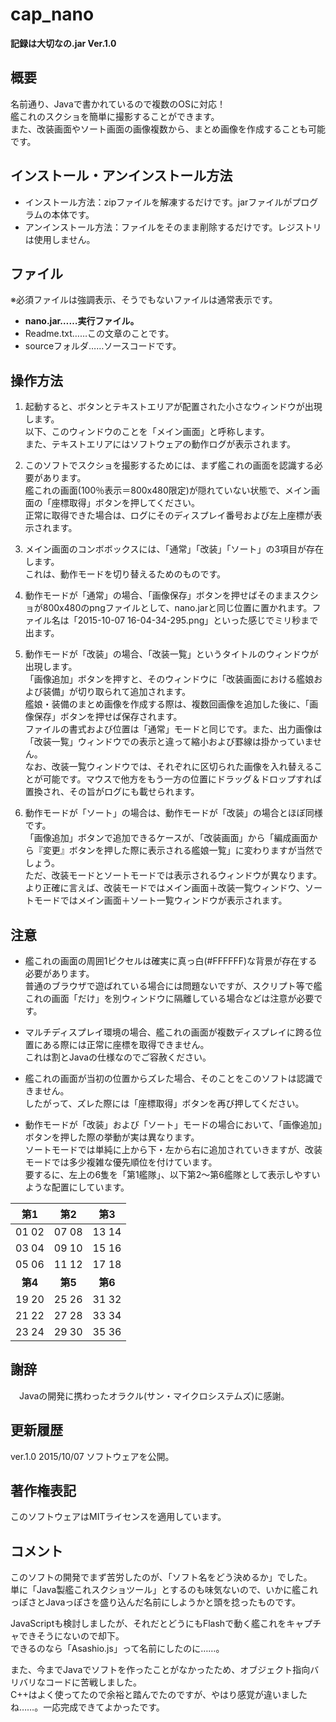 # cap_nano
**記録は大切なの.jar Ver.1.0**

## 概要
名前通り、Javaで書かれているので複数のOSに対応！  
艦これのスクショを簡単に撮影することができます。  
また、改装画面やソート画面の画像複数から、まとめ画像を作成することも可能です。

## インストール・アンインストール方法
 * インストール方法：zipファイルを解凍するだけです。jarファイルがプログラムの本体です。
 * アンインストール方法：ファイルをそのまま削除するだけです。レジストリは使用しません。

## ファイル
※必須ファイルは強調表示、そうでもないファイルは通常表示です。
 * **nano.jar……実行ファイル。**
 * Readme.txt……この文章のことです。
 * sourceフォルダ……ソースコードです。

## 操作方法
1. 起動すると、ボタンとテキストエリアが配置された小さなウィンドウが出現します。  
以下、このウィンドウのことを「メイン画面」と呼称します。  
また、テキストエリアにはソフトウェアの動作ログが表示されます。

2. このソフトでスクショを撮影するためには、まず艦これの画面を認識する必要があります。  
艦これの画面(100％表示＝800x480限定)が隠れていない状態で、メイン画面の「座標取得」ボタンを押してください。  
正常に取得できた場合は、ログにそのディスプレイ番号および左上座標が表示されます。

3. メイン画面のコンボボックスには、「通常」「改装」「ソート」の3項目が存在します。  
これは、動作モードを切り替えるためのものです。

4. 動作モードが「通常」の場合、「画像保存」ボタンを押せばそのままスクショが800x480のpngファイルとして、nano.jarと同じ位置に置かれます。ファイル名は「2015-10-07 16-04-34-295.png」といった感じでミリ秒まで出ます。

5. 動作モードが「改装」の場合、「改装一覧」というタイトルのウィンドウが出現します。  
「画像追加」ボタンを押すと、そのウィンドウに「改装画面における艦娘および装備」が切り取られて追加されます。  
艦娘・装備のまとめ画像を作成する際は、複数回画像を追加した後に、「画像保存」ボタンを押せば保存されます。  
ファイルの書式および位置は「通常」モードと同じです。また、出力画像は「改装一覧」ウィンドウでの表示と違って縮小および罫線は掛かっていません。  
なお、改装一覧ウィンドウでは、それぞれに区切られた画像を入れ替えることが可能です。マウスで他方をもう一方の位置にドラッグ＆ドロップすれば置換され、その旨がログにも載せられます。

6. 動作モードが「ソート」の場合は、動作モードが「改装」の場合とほぼ同様です。  
「画像追加」ボタンで追加できるケースが、「改装画面」から「編成画面から『変更』ボタンを押した際に表示される艦娘一覧」に変わりますが当然でしょう。  
ただ、改装モードとソートモードでは表示されるウィンドウが異なります。  
より正確に言えば、改装モードではメイン画面＋改装一覧ウィンドウ、ソートモードではメイン画面＋ソート一覧ウィンドウが表示されます。

## 注意
 * 艦これの画面の周囲1ピクセルは確実に真っ白(#FFFFFF)な背景が存在する必要があります。  
普通のブラウザで遊ばれている場合には問題ないですが、スクリプト等で艦これの画面「だけ」を別ウィンドウに隔離している場合などは注意が必要です。

 * マルチディスプレイ環境の場合、艦これの画面が複数ディスプレイに跨る位置にある際には正常に座標を取得できません。  
これは割とJavaの仕様なのでご容赦ください。

 * 艦これの画面が当初の位置からズレた場合、そのことをこのソフトは認識できません。  
したがって、ズレた際には「座標取得」ボタンを再び押してください。

 * 動作モードが「改装」および「ソート」モードの場合において、「画像追加」ボタンを押した際の挙動が実は異なります。  
ソートモードでは単純に上から下・左から右に追加されていきますが、改装モードでは多少複雑な優先順位を付けています。  
要するに、左上の6隻を「第1艦隊」、以下第2～第6艦隊として表示しやすいような配置にしています。  

|**第1**|**第2**|**第3**|
|:---:|:---:|:---:|
|01 02|07 08|13 14|
|03 04|09 10|15 16|
|05 06|11 12|17 18|
|**第4**|**第5**|**第6**|
|19 20|25 26|31 32|
|21 22|27 28|33 34|
|23 24|29 30|35 36|

## 謝辞
　Javaの開発に携わったオラクル(サン・マイクロシステムズ)に感謝。

## 更新履歴
ver.1.0 2015/10/07
ソフトウェアを公開。

## 著作権表記
このソフトウェアはMITライセンスを適用しています。

## コメント
このソフトの開発でまず苦労したのが、「ソフト名をどう決めるか」でした。  
単に「Java製艦これスクショツール」とするのも味気ないので、いかに艦これっぽさとJavaっぽさを盛り込んだ名前にしようかと頭を捻ったものです。

JavaScriptも検討しましたが、それだとどうにもFlashで動く艦これをキャプチャできそうにないので却下。  
できるのなら「Asashio.js」って名前にしたのに……。

また、今までJavaでソフトを作ったことがなかったため、オブジェクト指向バリバリなコードに苦戦しました。  
C++はよく使ってたので余裕と踏んでたのですが、やはり感覚が違いましたね……。一応完成できてよかったです。
